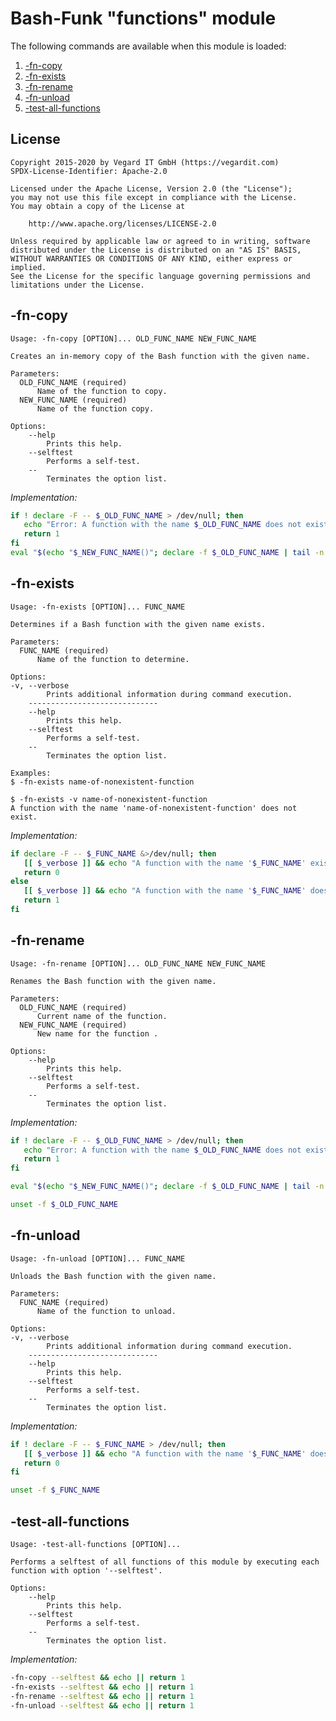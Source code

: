 # Bash-Funk "functions" module

[//]: # (THIS FILE IS GENERATED BY BASH-FUNK GENERATOR)

The following commands are available when this module is loaded:

1. [-fn-copy](#-fn-copy)
1. [-fn-exists](#-fn-exists)
1. [-fn-rename](#-fn-rename)
1. [-fn-unload](#-fn-unload)
1. [-test-all-functions](#-test-all-functions)


## <a name="license"></a>License

```
Copyright 2015-2020 by Vegard IT GmbH (https://vegardit.com)
SPDX-License-Identifier: Apache-2.0

Licensed under the Apache License, Version 2.0 (the "License");
you may not use this file except in compliance with the License.
You may obtain a copy of the License at

    http://www.apache.org/licenses/LICENSE-2.0

Unless required by applicable law or agreed to in writing, software
distributed under the License is distributed on an "AS IS" BASIS,
WITHOUT WARRANTIES OR CONDITIONS OF ANY KIND, either express or implied.
See the License for the specific language governing permissions and
limitations under the License.
```


## <a name="-fn-copy"></a>-fn-copy

```
Usage: -fn-copy [OPTION]... OLD_FUNC_NAME NEW_FUNC_NAME

Creates an in-memory copy of the Bash function with the given name.

Parameters:
  OLD_FUNC_NAME (required)
      Name of the function to copy.
  NEW_FUNC_NAME (required)
      Name of the function copy.

Options:
    --help 
        Prints this help.
    --selftest 
        Performs a self-test.
    --
        Terminates the option list.
```

*Implementation:*
```bash
if ! declare -F -- $_OLD_FUNC_NAME > /dev/null; then
   echo "Error: A function with the name $_OLD_FUNC_NAME does not exist."
   return 1
fi
eval "$(echo "$_NEW_FUNC_NAME()"; declare -f $_OLD_FUNC_NAME | tail -n +2)"
```


## <a name="-fn-exists"></a>-fn-exists

```
Usage: -fn-exists [OPTION]... FUNC_NAME

Determines if a Bash function with the given name exists.

Parameters:
  FUNC_NAME (required)
      Name of the function to determine.

Options:
-v, --verbose 
        Prints additional information during command execution.
    -----------------------------
    --help 
        Prints this help.
    --selftest 
        Performs a self-test.
    --
        Terminates the option list.

Examples:
$ -fn-exists name-of-nonexistent-function

$ -fn-exists -v name-of-nonexistent-function
A function with the name 'name-of-nonexistent-function' does not exist.
```

*Implementation:*
```bash
if declare -F -- $_FUNC_NAME &>/dev/null; then
   [[ $_verbose ]] && echo "A function with the name '$_FUNC_NAME' exists." || :
   return 0
else
   [[ $_verbose ]] && echo "A function with the name '$_FUNC_NAME' does not exist." || :
   return 1
fi
```


## <a name="-fn-rename"></a>-fn-rename

```
Usage: -fn-rename [OPTION]... OLD_FUNC_NAME NEW_FUNC_NAME

Renames the Bash function with the given name.

Parameters:
  OLD_FUNC_NAME (required)
      Current name of the function.
  NEW_FUNC_NAME (required)
      New name for the function .

Options:
    --help 
        Prints this help.
    --selftest 
        Performs a self-test.
    --
        Terminates the option list.
```

*Implementation:*
```bash
if ! declare -F -- $_OLD_FUNC_NAME > /dev/null; then
   echo "Error: A function with the name $_OLD_FUNC_NAME does not exist."
   return 1
fi

eval "$(echo "$_NEW_FUNC_NAME()"; declare -f $_OLD_FUNC_NAME | tail -n +2)"

unset -f $_OLD_FUNC_NAME
```


## <a name="-fn-unload"></a>-fn-unload

```
Usage: -fn-unload [OPTION]... FUNC_NAME

Unloads the Bash function with the given name.

Parameters:
  FUNC_NAME (required)
      Name of the function to unload.

Options:
-v, --verbose 
        Prints additional information during command execution.
    -----------------------------
    --help 
        Prints this help.
    --selftest 
        Performs a self-test.
    --
        Terminates the option list.
```

*Implementation:*
```bash
if ! declare -F -- $_FUNC_NAME > /dev/null; then
   [[ $_verbose ]] && echo "A function with the name '$_FUNC_NAME' does not exist." || :
   return 0
fi

unset -f $_FUNC_NAME
```


## <a name="-test-all-functions"></a>-test-all-functions

```
Usage: -test-all-functions [OPTION]...

Performs a selftest of all functions of this module by executing each function with option '--selftest'.

Options:
    --help 
        Prints this help.
    --selftest 
        Performs a self-test.
    --
        Terminates the option list.
```

*Implementation:*
```bash
-fn-copy --selftest && echo || return 1
-fn-exists --selftest && echo || return 1
-fn-rename --selftest && echo || return 1
-fn-unload --selftest && echo || return 1
```
